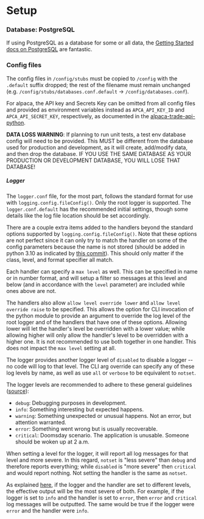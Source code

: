 # Setup

### Database: PostgreSQL
If using PostgreSQL as a database for some or all data, the
[Getting Started docs on PostgreSQL](https://www.postgresqltutorial.com/postgresql-getting-started/)
are fantastic.


### Config files
The config files in `/config/stubs` must be copied to `/config` with the
`.default` suffix dropped; the rest of the filename must remain unchanged (e.g.
`/config/stubs/databases.conf.default` -> `/config/databases.conf`).

For alpaca, the API key and Secrets Key can be omitted from all config files and
provided as environment variables instead as `APCA_API_KEY_ID` and
`APCA_API_SECRET_KEY`, respectively, as documented in the
[alpaca-trade-api-python](https://github.com/alpacahq/alpaca-trade-api-python/).

**DATA LOSS WARNING**: If planning to run unit tests, a test env database config
will need to be provided.  This MUST be different from the database used for
production and development, as it will create, add/modify data, and then drop
the database.  IF YOU USE THE SAME DATABASE AS YOUR PRODUCTION OR DEVELOPMENT
DATABASE, YOU WILL LOSE THAT DATABASE!


##### Logger
The `logger.conf` file, for the most part, follows the standard format for use
with `logging.config.fileConfig()`.  Only the root logger is supported.  The
`logger.conf.default` has the recommended initial settings, though some details
like the log file location should be set accordingly.

There are a couple extra items added to the handlers beyond the standard options
supported by `logging.config.fileConfig()`.  Note that these options are not
perfect since it can only try to match the handler on some of the config
parameters because the name is not stored (should be added in python 3.10 as
indicated by
[this commit](https://github.com/python/cpython/commit/b15100fe7def8580c78ed16f0bb4b72b2ae7af3f)).
This should only matter if the class, level, and format specifier all match.

Each handler can specify a `max level` as well.  This can be specified in name
or in number format, and will setup a filter so messages at this level and below
(and in accordance with the `level` parameter) are included while ones above are
not.

The handlers also allow `allow level override lower` and
`allow level override raise` to be specified.  This allows the option for CLI
invocation of the python module to provide an argument to override the log level
of the root logger and of the handlers that have one of these options.  Allowing
lower will let the handler's level be overridden with a lower value; while
allowing higher will only allow the handler's level to be overridden with a
higher one.  It is not recommended to use both together in one handler.  This
does not impact the `max level` setting at all.

The logger provides another logger level of `disabled` to disable a logger -- no
code will log to that level.  The CLI arg override can specify any of these log
levels by name, as well as use `all` or `verbose` to be equivalent to `notset`.

The logger levels are recommended to adhere to these general guidelines
([source](https://www.loggly.com/use-cases/6-python-logging-best-practices-you-should-be-aware-of/)):
- `debug`: Debugging purposes in development.
- `info`: Something interesting but expected happens.
- `warning`: Something unexpected or unusual happens.  Not an error, but
      attention warranted.
- `error`: Something went wrong but is usually recoverable.
- `critical`: Doomsday scenario. The application is unusable. Someone should be
      woken up at 2 a.m.

When setting a level for the logger, it will report all log messages for that
level and more severe.  In this regard, `notset` is "less severe" than `debug`
and therefore reports everything; while `disabled` is "more severe" then
`critical` and would report nothing.  Not setting the handler is the same as
`notset`.

As explained [here](https://stackoverflow.com/a/17668861), if the logger and the
handler are set to different levels, the effective output will be the most
severe of both.  For example, if the logger is set to `info` and the handler is
set to `error`, then `error` and `critical` log messages will be outputted.  The
same would be true if the logger were `error` and the handler were `info`.
